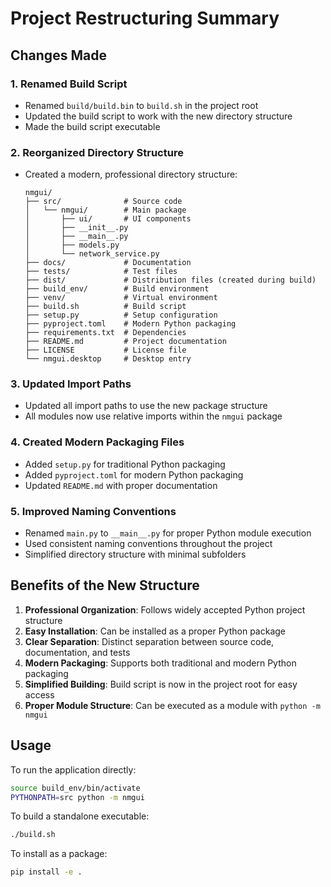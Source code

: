 # Project Restructuring Summary

## Changes Made

### 1. Renamed Build Script
- Renamed `build/build.bin` to `build.sh` in the project root
- Updated the build script to work with the new directory structure
- Made the build script executable

### 2. Reorganized Directory Structure
- Created a modern, professional directory structure:
  ```
  nmgui/
  ├── src/              # Source code
  │   └── nmgui/        # Main package
  │       ├── ui/       # UI components
  │       ├── __init__.py
  │       ├── __main__.py
  │       ├── models.py
  │       └── network_service.py
  ├── docs/             # Documentation
  ├── tests/            # Test files
  ├── dist/             # Distribution files (created during build)
  ├── build_env/        # Build environment
  ├── venv/             # Virtual environment
  ├── build.sh          # Build script
  ├── setup.py          # Setup configuration
  ├── pyproject.toml    # Modern Python packaging
  ├── requirements.txt  # Dependencies
  ├── README.md         # Project documentation
  ├── LICENSE           # License file
  └── nmgui.desktop     # Desktop entry
  ```

### 3. Updated Import Paths
- Updated all import paths to use the new package structure
- All modules now use relative imports within the `nmgui` package

### 4. Created Modern Packaging Files
- Added `setup.py` for traditional Python packaging
- Added `pyproject.toml` for modern Python packaging
- Updated `README.md` with proper documentation

### 5. Improved Naming Conventions
- Renamed `main.py` to `__main__.py` for proper Python module execution
- Used consistent naming conventions throughout the project
- Simplified directory structure with minimal subfolders

## Benefits of the New Structure

1. **Professional Organization**: Follows widely accepted Python project structure
2. **Easy Installation**: Can be installed as a proper Python package
3. **Clear Separation**: Distinct separation between source code, documentation, and tests
4. **Modern Packaging**: Supports both traditional and modern Python packaging
5. **Simplified Building**: Build script is now in the project root for easy access
6. **Proper Module Structure**: Can be executed as a module with `python -m nmgui`

## Usage

To run the application directly:
```bash
source build_env/bin/activate
PYTHONPATH=src python -m nmgui
```

To build a standalone executable:
```bash
./build.sh
```

To install as a package:
```bash
pip install -e .
```